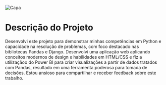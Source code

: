 ![Capa](https://github.com/Joao-VCorreia/saude-corporal/assets/155659371/5f7f9ca6-31ab-49fc-a23f-c8b5ed113a65)
# Descrição do Projeto
Desenvolvi este projeto para demonstrar minhas competências em Python e capacidade na resolução de problemas, com foco destacado nas bibliotecas Pandas e Django. Desenvolvi uma aplicação web aplicando conceitos modernos de design e habilidades em HTML/CSS e fiz a utilizaçãoo do Power BI para criar visualizações a partir de dados tratados com Pandas, resultado em uma ferramenta poderosa para tomada de decisões. Estou ansioso para compartilhar e receber feedback sobre este trabalho.
